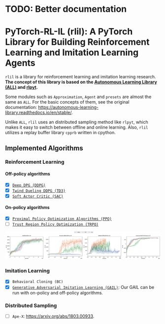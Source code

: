 # TODO: Better documentation

# PyTorch-RL-IL (rlil): A PyTorch Library for Building Reinforcement Learning and Imitation Learning Agents

`rlil` is a library for reinforcement learning and imitation learning research. 
**The concept of this library is based on the [Autonomous Learning Library (ALL)](https://github.com/cpnota/autonomous-learning-library/tree/master/all) and [rlpyt](https://github.com/astooke/rlpyt).**

Some modules such as `Approximation`, `Agent` and `presets` are almost the same as `ALL`.
For the basic concepts of them, see the original documentation: https://autonomous-learning-library.readthedocs.io/en/stable/. 

Unlike `ALL`, `rlil` uses an distributed sampling method like `rlpyt`, which makes it easy to switch between offline and online learning.
Also, `rlil` utilizes a replay buffer library `cpprb` written in cpython.


## Implemented Algorithms

### Reinforcement Learning

#### Off-policy algorithms

- [x] [`Deep DPG (DDPG)`](https://arxiv.org/abs/1509.02971)
- [x] [`Twind Dueling DDPG (TD3)`](https://arxiv.org/abs/1802.09477)
- [x] [`Soft Actor Critic (SAC)`](https://arxiv.org/abs/1801.01290)

#### On-policy algorithms

- [x] [`Proximal Policy Optimization Algorithms (PPO)`](https://arxiv.org/abs/1707.06347)
- [ ] [`Trust Region Policy Optimization (TRPO)`](https://arxiv.org/abs/1502.05477)

![continuous_control](assets/continuous.png)

### Imitation Learning

- [x] `Behavioral Cloning (BC)`
- [x] [`Generative Adversarial Imitation Learning (GAIL)`]( https://arxiv.org/abs/1606.03476): Our GAIL can be run with on-policy and off-policy algorithms.

### Distributed Sampling

- [ ] `Ape-X`: https://arxiv.org/abs/1803.00933. 